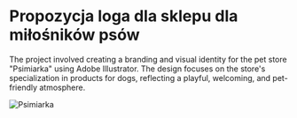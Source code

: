# Propozycja loga dla sklepu dla miłośników psów
The project involved creating a branding and visual identity for the pet store "Psimiarka" using Adobe Illustrator. The design focuses on the store's specialization in products for dogs, reflecting a playful, welcoming, and pet-friendly atmosphere.

![Psimiarka](https://github.com/user-attachments/assets/df097a4f-3b28-49d0-bb58-000a604cab71)
